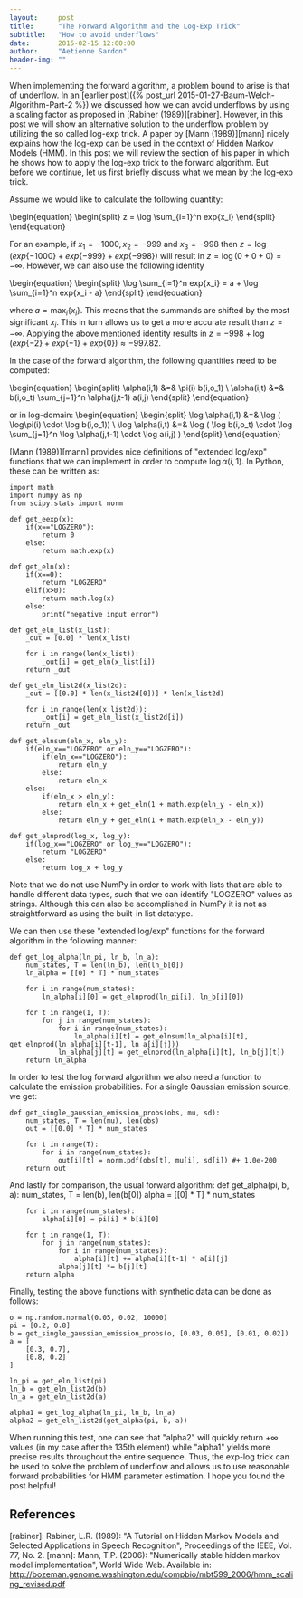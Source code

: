```yaml
---
layout:     post
title:      "The Forward Algorithm and the Log-Exp Trick"
subtitle:   "How to avoid underflows"
date:       2015-02-15 12:00:00
author:     "Aetienne Sardon"
header-img: ""
---
```

When implementing the forward algorithm, a problem bound to arise is that of underflow. 
In an [earlier post]({% post_url 2015-01-27-Baum-Welch-Algorithm-Part-2 %}) we discussed
how we can avoid underflows by using a scaling factor as proposed in [Rabiner (1989)][rabiner]. However,
in this post we will show an alternative solution to the underflow problem by utilizing the
so called log-exp trick. A paper by [Mann (1989)][mann] nicely explains how the log-exp can
be used in the context of Hidden Markov Models (HMM). In this post we will review the section of
his paper in which he shows how to apply the log-exp trick to the forward algorithm. But before we
continue, let us first briefly discuss what we mean by the log-exp trick.

Assume we would like to calculate the following quantity:

\begin{equation}
\begin{split}
z = \log \sum_{i=1}^n exp\{x_i\}
\end{split}
\end{equation}

For an example, if $x_1=-1000, x_2=-999$ and $x_3=-998$ then $z=\log (exp\{-1000\} + exp\{-999\} + exp\{-998\} )$ will result in $z=\log (0 + 0 + 0 )=-\infty$. However, we can also use the following identity

\begin{equation}
\begin{split}
\log \sum_{i=1}^n exp\{x_i\} = a + \log \sum_{i=1}^n exp\{x_i - a\}
\end{split}
\end{equation}

where $a=\max_i\{x_i\}$. This means that the summands are shifted by the most significant $x_i$. This in turn allows us to get a more accurate result than $z=-\infty$. Applying the above mentioned identity results in $z=-998 + \log ( exp\{-2\} + exp\{-1\} + exp\{0\} )\approx-997.82$.

In the case of the forward algorithm, the following quantities need to be computed:

\begin{equation}
\begin{split}
\alpha(i,1) &=& \pi(i) b(i,o_1) \\
\alpha(i,t) &=& b(i,o_t) \sum_{j=1}^n \alpha(j,t-1) a(i,j)
\end{split}
\end{equation}

or in log-domain:
\begin{equation}
\begin{split}
\log \alpha(i,1) &=& \log ( \log\pi(i) \cdot \log b(i,o_1)) \\
\log  \alpha(i,t) &=& \log ( \log b(i,o_t) \cdot \log \sum_{j=1}^n \log \alpha(j,t-1) \cdot \log a(i,j) )
\end{split}
\end{equation}

[Mann (1989)][mann] provides nice definitions of "extended log/exp" functions that we can implement in order to compute $\log \alpha(i,1)$. In Python, these can be written as:

	import math
	import numpy as np
	from scipy.stats import norm
	
	def get_eexp(x):
	    if(x=="LOGZERO"):
	        return 0
	    else:
	        return math.exp(x)
	        
	def get_eln(x):
	    if(x==0):
	        return "LOGZERO"
	    elif(x>0):
	        return math.log(x)
	    else:
	        print("negative input error")
	
	def get_eln_list(x_list):
	    _out = [0.0] * len(x_list)
	    
	    for i in range(len(x_list)):
	        _out[i] = get_eln(x_list[i])
	    return _out
	    
	def get_eln_list2d(x_list2d):
	    _out = [[0.0] * len(x_list2d[0])] * len(x_list2d)
	    
	    for i in range(len(x_list2d)):
	        _out[i] = get_eln_list(x_list2d[i])
	    return _out
	
	def get_elnsum(eln_x, eln_y):
	    if(eln_x=="LOGZERO" or eln_y=="LOGZERO"):
	        if(eln_x=="LOGZERO"):
	            return eln_y
	        else:
	            return eln_x
	    else:
	        if(eln_x > eln_y):
	            return eln_x + get_eln(1 + math.exp(eln_y - eln_x))
	        else:
	            return eln_y + get_eln(1 + math.exp(eln_x - eln_y))
	
	def get_elnprod(log_x, log_y):
	    if(log_x=="LOGZERO" or log_y=="LOGZERO"):
	        return "LOGZERO"
	    else:
	        return log_x + log_y

Note that we do not use NumPy in order to work with lists that are able to handle different data types, such that we can identify "LOGZERO" values as strings. Although this can also be accomplished in NumPy it is not as straightforward as using the built-in list datatype. 

We can then use these "extended log/exp" functions for the forward algorithm in the following manner:

	def get_log_alpha(ln_pi, ln_b, ln_a):
	    num_states, T = len(ln_b), len(ln_b[0])
	    ln_alpha = [[0] * T] * num_states 
	
	    for i in range(num_states):
	        ln_alpha[i][0] = get_elnprod(ln_pi[i], ln_b[i][0])
	        
	    for t in range(1, T):
	        for j in range(num_states):
	            for i in range(num_states):
	                ln_alpha[i][t] = get_elnsum(ln_alpha[i][t], get_elnprod(ln_alpha[i][t-1], ln_a[i][j]))
	            ln_alpha[j][t] = get_elnprod(ln_alpha[i][t], ln_b[j][t])
	    return ln_alpha

In order to test the log forward algorithm we also need a function to calculate the emission probabilities. For a single Gaussian emission source, we get:

	def get_single_gaussian_emission_probs(obs, mu, sd):
	    num_states, T = len(mu), len(obs)
	    out = [[0.0] * T] * num_states 
	
	    for t in range(T):
	        for i in range(num_states):
	            out[i][t] = norm.pdf(obs[t], mu[i], sd[i]) #+ 1.0e-200
	    return out

And lastly for comparison, the usual forward algorithm:
	def get_alpha(pi, b, a):
	    num_states, T = len(b), len(b[0])
	    alpha = [[0] * T] * num_states 
	    
	    for i in range(num_states):
	        alpha[i][0] = pi[i] * b[i][0]
	        
	    for t in range(1, T):
	        for j in range(num_states):
	            for i in range(num_states):
	                alpha[i][t] += alpha[i][t-1] * a[i][j]
	            alpha[j][t] *= b[j][t]
	    return alpha    
	   
Finally, testing the above functions with synthetic data can be done as follows:

	o = np.random.normal(0.05, 0.02, 10000)
	pi = [0.2, 0.8]
	b = get_single_gaussian_emission_probs(o, [0.03, 0.05], [0.01, 0.02]) 
	a = [
	    [0.3, 0.7],
	    [0.8, 0.2]
	]
	
	ln_pi = get_eln_list(pi)
	ln_b = get_eln_list2d(b)
	ln_a = get_eln_list2d(a)
	
	alpha1 = get_log_alpha(ln_pi, ln_b, ln_a)
	alpha2 = get_eln_list2d(get_alpha(pi, b, a))

When running this test, one can see that "alpha2" will quickly return $+\infty$ values (in my case after the 135th element) while "alpha1" yields more precise results throughout the entire sequence. Thus, the exp-log trick can be used to solve the problem of underflow and allows us to use reasonable forward probabilities for HMM parameter estimation. I hope you found the post helpful!

## References
[rabiner]: Rabiner, L.R. (1989): "A Tutorial on Hidden Markov Models and Selected Applications in Speech Recognition", Proceedings of the IEEE, Vol. 77, No. 2.
[mann]: Mann, T.P. (2006): "Numerically stable hidden markov model implementation", World Wide Web. Available in: http://bozeman.genome.washington.edu/compbio/mbt599_2006/hmm_scaling_revised.pdf